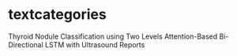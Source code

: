 # textcategories
Thyroid Nodule Classification using Two Levels Attention-Based Bi-Directional LSTM with Ultrasound Reports
